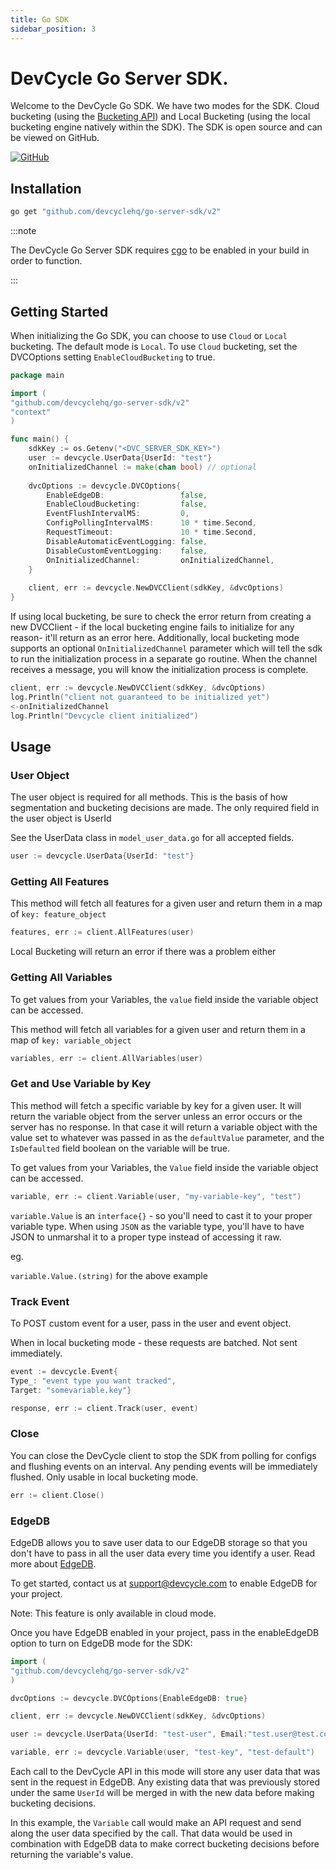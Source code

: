```yaml
---
title: Go SDK
sidebar_position: 3
---
```


# DevCycle Go Server SDK.

Welcome to the DevCycle Go SDK. We have two modes for the SDK. Cloud bucketing (using
the [Bucketing API](https://bucketing-api.devcycle.com))
and Local Bucketing (using the local bucketing engine natively within the SDK).
The SDK is open source and can be viewed on GitHub.

[![GitHub](https://img.shields.io/github/stars/devcyclehq/go-server-sdk.svg?style=social&label=Star&maxAge=2592000)](https://github.com/DevCycleHQ/go-server-sdk)

## Installation

```bash
go get "github.com/devcyclehq/go-server-sdk/v2"
```

:::note

The DevCycle Go Server SDK requires [cgo](https://pkg.go.dev/cmd/cgo) to be enabled in your build in order to function. 

:::


## Getting Started

When initializing the Go SDK, you can choose to use `Cloud` or `Local` bucketing. The default mode is `Local`.
To use `Cloud` bucketing, set the DVCOptions setting `EnableCloudBucketing` to true.

```go
package main 

import (
"github.com/devcyclehq/go-server-sdk/v2"
"context"
)

func main() {
    sdkKey := os.Getenv("<DVC_SERVER_SDK_KEY>")
    user := devcycle.UserData{UserId: "test"}
    onInitializedChannel := make(chan bool) // optional
 
    dvcOptions := devcycle.DVCOptions{
        EnableEdgeDB:                 false,
        EnableCloudBucketing:         false,
        EventFlushIntervalMS:         0,
        ConfigPollingIntervalMS:      10 * time.Second,
        RequestTimeout:               10 * time.Second,
        DisableAutomaticEventLogging: false,
        DisableCustomEventLogging:    false,
        OnInitializedChannel:         onInitializedChannel,
    }
    
    client, err := devcycle.NewDVCClient(sdkKey, &dvcOptions)
}
```

If using local bucketing, be sure to check the error return from creating a new DVCClient - if the local bucketing engine fails to
initialize for any reason- it'll return as an error here.
Additionally, local bucketing mode supports an optional `OnInitializedChannel` parameter which will tell the sdk to run the initialization
process in a separate go routine. When the channel receives a message, you will know the initialization process is complete.

```go
client, err := devcycle.NewDVCClient(sdkKey, &dvcOptions)
log.Println("client not guaranteed to be initialized yet")
<-onInitializedChannel
log.Println("Devcycle client initialized")
```


## Usage

### User Object

The user object is required for all methods. This is the basis of how segmentation and bucketing decisions are made. 
The only required field in the user object is UserId

See the UserData class in `model_user_data.go` for all accepted fields.

```go
user := devcycle.UserData{UserId: "test"}
```

### Getting All Features

This method will fetch all features for a given user and return them in a map of `key: feature_object`

```go
features, err := client.AllFeatures(user)
```

Local Bucketing will return an error if there was a problem either

### Getting All Variables

To get values from your Variables, the `value` field inside the variable object can be accessed.

This method will fetch all variables for a given user and return them in a map of `key: variable_object`

```go
variables, err := client.AllVariables(user)
```

### Get and Use Variable by Key

This method will fetch a specific variable by key for a given user. It will return the variable
object from the server unless an error occurs or the server has no response. In that case it will return
a variable object with the value set to whatever was passed in as the `defaultValue` parameter,
and the `IsDefaulted` field boolean on the variable will be true.

To get values from your Variables, the `Value` field inside the variable object can be accessed.

```go
variable, err := client.Variable(user, "my-variable-key", "test")
```

`variable.Value` is an `interface{}` - so you'll need to cast it to your proper variable type.
When using `JSON` as the variable type, you'll have to have JSON to unmarshal it to a proper type instead of accessing it raw.

eg.

`variable.Value.(string)` for the above example

### Track Event

To POST custom event for a user, pass in the user and event object.

When in local bucketing mode - these requests are batched. Not sent immediately.

```go
event := devcycle.Event{
Type_: "event type you want tracked",
Target: "somevariable.key"}

response, err := client.Track(user, event)
```

### Close

You can close the DevCycle client to stop the SDK from polling for configs and flushing events on an interval. Any pending events will be immediately flushed.
Only usable in local bucketing mode.

```go
err := client.Close()
```

### EdgeDB

EdgeDB allows you to save user data to our EdgeDB storage so that you don't have to pass in all the user data every time
you identify a user. Read more about [EdgeDB](/docs/home/feature-management/edgedb/what-is-edgedb).

To get started, contact us at support@devcycle.com to enable EdgeDB for your project.

Note: This feature is only available in cloud mode. 

Once you have EdgeDB enabled in your project, pass in the enableEdgeDB option to turn on EdgeDB mode for the SDK:

```go
import (
"github.com/devcyclehq/go-server-sdk/v2"
)

dvcOptions := devcycle.DVCOptions{EnableEdgeDB: true}

client, err := devcycle.NewDVCClient(sdkKey, &dvcOptions)

user := devcycle.UserData{UserId: "test-user", Email:"test.user@test.com"}

variable, err := devcycle.Variable(user, "test-key", "test-default")
```

Each call to the DevCycle API in this mode will store any user data that was sent in the request in EdgeDB.
Any existing data that was previously stored under the same `UserId` will be merged in with the new data before
making bucketing decisions.

In this example, the `Variable` call would make an API request and send along the user data specified by the call.
That data would be used in combination with EdgeDB data to make correct bucketing decisions before returning the
variable's value.



